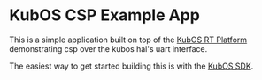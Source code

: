 # KubOS CSP Example App

This is a simple application built on top of the [KubOS RT Platform](https://github.com/kubostech/KubOS-rt) demonstrating csp over the kubos hal's uart interface.

The easiest way to get started building this is with the [KubOS SDK](http://docs.kubos.co/latest/md_docs_kubos-sdk.html).
